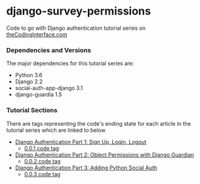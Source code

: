 # django-survey-permissions

Code to go with Django authentication tutorial series on [theCodingInterface.com](https://thecodinginterface.com/blog/django-auth-part1/)

### Dependencies and Versions

The major dependencies for this tutorial series are:

* Python 3.6
* Django 2.2
* social-auth-app-django 3.1
* django-guardia 1.5

### Tutorial Sections

There are tags representing the code's ending state for each article in the tutorial series which are linked to below

* [Django Authentication Part 1: Sign Up, Login, Logout](https://thecodinginterface.com/blog/django-auth-part1/)
  - [0.0.1 code tag](https://github.com/amcquistan/django-survey-permissions/tree/0.0.1/django_survey)
* [Django Authentication Part 2: Object Permissions with Django Guardian](https://thecodinginterface.com/blog/django-auth-part2/)
  - [0.0.2 code tag](https://github.com/amcquistan/django-survey-permissions/tree/0.0.2/django_survey)
* [Django Authentication Part 3: Adding Python Social Auth](https://thecodinginterface.com/blog/django-auth-part3/)
  - [0.0.3 code tag](https://github.com/amcquistan/django-survey-permissions/tree/0.0.3/django_survey)
  
  
